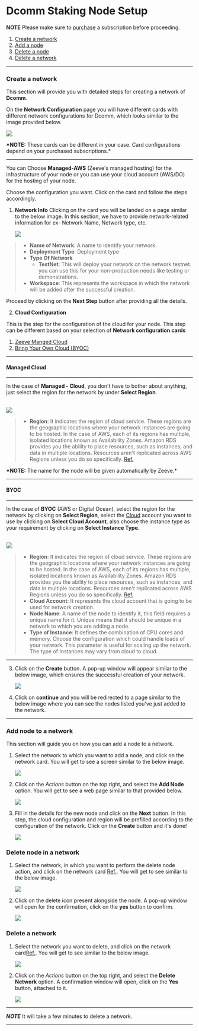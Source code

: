 # Dcomm Staking Node Setup

**NOTE** Please make sure to [purchase](./subscriptions.md#staking-nodes) a subscription before proceeding.

1. [Create a network](#create-a-network)
2. [Add a node](#add-node-to-a-network)
3. [Delete a node](#delete-node-in-a-network)
4. [Delete a network](#delete-a-network)

---

### **Create a network**

This section will provide you with detailed steps for creating a network of **Dcomm**.

On the **Network Configuration** page you will have different cards with different network configurations for Dcomm, which looks similar to the image provided below.

![](images/dcomm/dcommNetworkConfiguration.png)

**\*NOTE:** These cards can be different in your case. Card configurations depend on your purchased subscriptions.\*

---

You can Choose **Managed-AWS** (Zeeve's managed hosting) for the infrastructure of your node or you can use your cloud account (AWS/DO) for the hosting of your node.

Choose the configuration you want. Click on the card and follow the steps accordingly.

1. **Network Info**
   Clicking on the card you will be landed on a page similar to the below image. In this section, we have to provide network-related information for ex- Network Name, Network type, etc.

   ![](images/dcomm/dcommCreateNetwork-1.png)

> - **Name of Network**: A name to identify your network.
> - **Deployment Type**: Deployment type
> - **Type Of Network**
>   - **TestNet**: This will deploy your network on the network testnet. you can use this for your non-production needs like testing or demonstrations.
> - **Workspace**: This represents the workspace in which the network will be added after the successful creation.

Proceed by clicking on the **Next Step** button after providing all the details.

2. **Cloud Configuration**

This is the step for the configuration of the cloud for your node. This step can be different based on your selection of **Network configuration cards**

1. [Zeeve Manged Cloud](#managed-cloud)
2. [Bring Your Own Cloud (BYOC)](#byoc)

---

#### Managed Cloud

---

In the case of **Managed - Cloud**, you don't have to bother about anything, just select the region for the network by under **Select Region**.<br></br>

![](images/dcomm/dcommCreateNetworkMANAGED.png)

> - **Region**: It indicates the region of cloud service. These regions are the geographic locations where your network instances are going to be hosted. In the case of AWS, each of its regions has multiple, isolated locations known as Availability Zones. Amazon RDS provides you the ability to place resources, such as instances, and data in multiple locations. Resources aren't replicated across AWS Regions unless you do so specifically. [Ref.](https://docs.aws.amazon.com/AmazonRDS/latest/UserGuide/Concepts.RegionsAndAvailabilityZones.html)

**\*NOTE:** The name for the node will be given automatically by Zeeve.\*

---

#### BYOC

---

In the case of **BYOC** (AWS or Digital Ocean), select the region for the network by clicking on **Select Region**, select the [Cloud](./cloud_authorization.md) account you want to use by clicking on **Select Cloud Account**, also choose the instance type as your requirement by clicking on **Select Instance Type**.<br></br>

![](images/dcomm/dcommCreateNetworkBYOC.png)

> - **Region**: It indicates the region of cloud service. These regions are the geographic locations where your network instances are going to be hosted. In the case of AWS, each of its regions has multiple, isolated locations known as Availability Zones. Amazon RDS provides you the ability to place resources, such as instances, and data in multiple locations. Resources aren't replicated across AWS Regions unless you do so specifically. [Ref.](https://docs.aws.amazon.com/AmazonRDS/latest/UserGuide/Concepts.RegionsAndAvailabilityZones.html)
> - **Cloud Account**: It represents the cloud account that is going to be used for network creation.
> - **Node Name**: A name of the node to identify it, this field requires a unique name for it. Unique means that it should be unique in a network to which you are adding a node.
> - **Type of Instance**: It defines the combination of CPU cores and memory. Choose the configuration which could handle loads of your network. This parameter is useful for scaling up the network. The type of Instances may vary from cloud to cloud.

---

3. Click on the **Create** button. A pop-up window will appear similar to the below image, which ensures the successful creation of your network.

   ![](images/createNetworkSuccessModal.png)

4. Click on **continue** and you will be redirected to a page similar to the below image where you can see the nodes listed you've just added to the network.

---

### **Add node to a network**

This section will guide you on how you can add a node to a network.

1. Select the network to which you want to add a node, and click on the network card. You will get to see a screen similar to the below image.

   ![](images/viewNetwork.png)

2. Click on the _Actions_ button on the top right, and select the **Add Node** option. You will get to see a web page similar to that provided below.

   ![](images/dcomm/dcommAddnode-1.png)

3. Fill in the details for the new node and click on the **Next** button. In this step, the cloud configuration and region will be prefilled according to the configuration of the network. Click on the **Create** button and it's done!

   ![](images/dcomm/dcommAddnode-2.png)

### **Delete node in a network**

1. Select the network, in which you want to perform the delete node action, and click on the network card [Ref.](./View_your_network_and_nodes.md). You will get to see similar to the below image.

   ![](images/viewNetwork.png)

2. Click on the delete icon present alongside the node. A pop-up window will open for the confirmation, click on the **yes** button to confirm.

   ![](images/deleteNodeModal.png)

### **Delete a network**

1. Select the network you want to delete, and click on the network card[Ref.](./View_your_network_and_nodes.md). You will get to see similar to the below image.

   ![](images/viewNetwork.png)

2. Click on the _Actions_ button on the top right, and select the **Delete Network** option. A confirmation window will open, click on the **Yes** button, attached to it.

   ![](images/deleteNetwork.png)

---

**_NOTE_** It will take a few minutes to delete a network.

---
